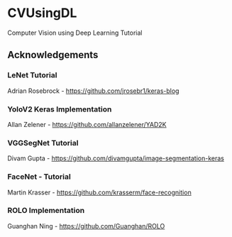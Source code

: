 # CVUsingDL
Computer Vision using Deep Learning Tutorial

## Acknowledgements
### LeNet Tutorial
Adrian Rosebrock - 
https://github.com/jrosebr1/keras-blog

### YoloV2 Keras Implementation
Allan Zelener - https://github.com/allanzelener/YAD2K

### VGGSegNet Tutorial
Divam Gupta - https://github.com/divamgupta/image-segmentation-keras

### FaceNet - Tutorial
Martin Krasser - https://github.com/krasserm/face-recognition

### ROLO Implementation
Guanghan Ning - https://github.com/Guanghan/ROLO
